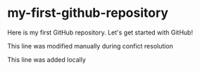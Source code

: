 # my-first-github-repository
Here is my first GitHub repository. Let's get started with GitHub!

This line was modified manually during confict resolution

This line was added locally